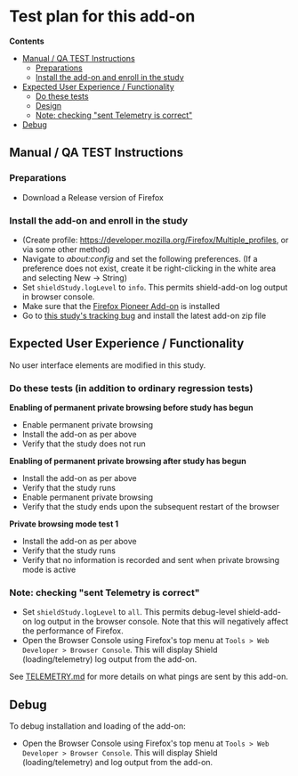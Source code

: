 # Test plan for this add-on

<!-- START doctoc generated TOC please keep comment here to allow auto update -->

<!-- DON'T EDIT THIS SECTION, INSTEAD RE-RUN doctoc TO UPDATE -->

**Contents**

- [Manual / QA TEST Instructions](#manual--qa-test-instructions)
  - [Preparations](#preparations)
  - [Install the add-on and enroll in the study](#install-the-add-on-and-enroll-in-the-study)
- [Expected User Experience / Functionality](#expected-user-experience--functionality)
  - [Do these tests](#do-these-tests)
  - [Design](#design)
  - [Note: checking "sent Telemetry is correct"](#note-checking-sent-telemetry-is-correct)
- [Debug](#debug)

<!-- END doctoc generated TOC please keep comment here to allow auto update -->

## Manual / QA TEST Instructions

### Preparations

- Download a Release version of Firefox

### Install the add-on and enroll in the study

- (Create profile: <https://developer.mozilla.org/Firefox/Multiple_profiles>, or via some other method)
- Navigate to _about:config_ and set the following preferences. (If a preference does not exist, create it be right-clicking in the white area and selecting New -> String)
- Set `shieldStudy.logLevel` to `info`. This permits shield-add-on log output in browser console.
- Make sure that the [Firefox Pioneer Add-on](https://addons.mozilla.org/en-US/firefox/addon/firefox-pioneer/) is installed
- Go to [this study's tracking bug](https://bugzilla.mozilla.org/show_bug.cgi?id=1496154) and install the latest add-on zip file

## Expected User Experience / Functionality

No user interface elements are modified in this study.

### Do these tests (in addition to ordinary regression tests)

**Enabling of permanent private browsing before study has begun**

- Enable permanent private browsing
- Install the add-on as per above
- Verify that the study does not run

**Enabling of permanent private browsing after study has begun**

- Install the add-on as per above
- Verify that the study runs
- Enable permanent private browsing
- Verify that the study ends upon the subsequent restart of the browser

**Private browsing mode test 1**

- Install the add-on as per above
- Verify that the study runs
- Verify that no information is recorded and sent when private browsing mode is active

### Note: checking "sent Telemetry is correct"

- Set `shieldStudy.logLevel` to `all`. This permits debug-level shield-add-on log output in the browser console. Note that this will negatively affect the performance of Firefox.
- Open the Browser Console using Firefox's top menu at `Tools > Web Developer > Browser Console`. This will display Shield (loading/telemetry) log output from the add-on.

See [TELEMETRY.md](./TELEMETRY.md) for more details on what pings are sent by this add-on.

## Debug

To debug installation and loading of the add-on:

- Open the Browser Console using Firefox's top menu at `Tools > Web Developer > Browser Console`. This will display Shield (loading/telemetry) and log output from the add-on.
